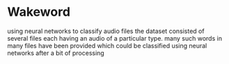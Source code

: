 # Wakeword
using neural networks to classify audio files
the dataset consisted of several files each having an audio of a particular type.
many such words in many files have been provided which could be classified using neural networks after a bit of processing
